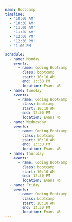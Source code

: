 ```yaml
---
name: Bootcamp
timeline:
  - '10:00 AM'
  - '10:30 AM'
  - '11:00 AM'
  - '11:30 AM'
  - '12:00 PM'
  - '12:30 PM'
  - '1:00 PM'

schedule:
  - name: Monday
    events:
      - name: Coding Bootcamp
        class: bootcamp
        start: 10:10 AM
        end: 12:30 PM
        location: Evans 45
  - name: Tuesday
    events:
      - name: Coding Bootcamp
        class: bootcamp
        start: 10:10 AM
        end: 12:30 PM
        location: Evans 45
  - name: Wednesday
    events:
      - name: Coding Bootcamp
        class: bootcamp
        start: 10:10 AM
        end: 12:30 PM
        location: Evans 45
  - name: Thursday
    events:
      - name: Coding Bootcamp
        class: bootcamp
        start: 10:10 AM
        end: 12:30 PM
        location: Evans 45
  - name: Friday
    events:
      - name: Coding Bootcamp
        class: bootcamp
        start: 10:10 AM
        end: 12:30 PM
        location: Evans 45
---
```

